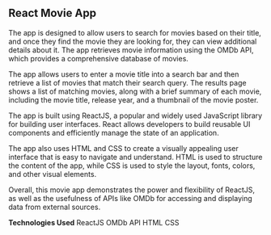 ## React Movie App 

The app is designed to allow users to search for movies based on their title, and once they find the movie they are looking for, they can view additional details about it. The app retrieves movie information using the OMDb API, which provides a comprehensive database of movies. 

The app allows users to enter a movie title into a search bar and then retrieve a list of movies that match their search query. The results page shows a list of matching movies, along with a brief summary of each movie, including the movie title, release year, and a thumbnail of the movie poster.

The app is built using ReactJS, a popular and widely used JavaScript library for building user interfaces. React allows developers to build reusable UI components and efficiently manage the state of an application.

The app also uses HTML and CSS to create a visually appealing user interface that is easy to navigate and understand. HTML is used to structure the content of the app, while CSS is used to style the layout, fonts, colors, and other visual elements.

Overall, this movie app demonstrates the power and flexibility of ReactJS, as well as the usefulness of APIs like OMDb for accessing and displaying data from external sources.


**Technologies Used**
ReactJS
OMDb API
HTML
CSS
